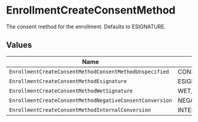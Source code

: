 # EnrollmentCreateConsentMethod

The consent method for the enrollment. Defaults to ESIGNATURE.


## Values

| Name                                                     | Value                                                    |
| -------------------------------------------------------- | -------------------------------------------------------- |
| `EnrollmentCreateConsentMethodConsentMethodUnspecified`  | CONSENT_METHOD_UNSPECIFIED                               |
| `EnrollmentCreateConsentMethodEsignature`                | ESIGNATURE                                               |
| `EnrollmentCreateConsentMethodWetSignature`              | WET_SIGNATURE                                            |
| `EnrollmentCreateConsentMethodNegativeConsentConversion` | NEGATIVE_CONSENT_CONVERSION                              |
| `EnrollmentCreateConsentMethodInternalConversion`        | INTERNAL_CONVERSION                                      |